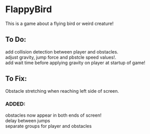 
# FlappyBird

This is a game about a flying bird or weird creature!

## To Do:

add collision detection between player and obstacles.  
adjust gravity, jump force and pbstcle speed values!.  
add wait time before applying gravity on player at startup of game!  

## To Fix:

Obstacle stretching when reaching left side of screen.  

### ADDED:
obstacles now appear in both ends of screen!  
delay between jumps  
separate groups for player and obstacles  

